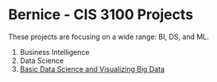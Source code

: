 # Bernice - CIS 3100 Projects
These projects are focusing on a wide range: BI, DS, and ML. 

1. Business Intelligence
2. Data Science
3. [Basic Data Science and Visualizing Big Data](https://github.com/BNTran125/Project7GitHub/blob/main/Bernice_Tran_Project_5_6.ipynb)



